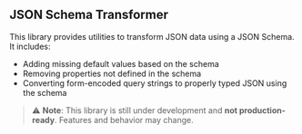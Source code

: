 ## JSON Schema Transformer

This library provides utilities to transform JSON data using a JSON Schema. It includes:

- Adding missing default values based on the schema
- Removing properties not defined in the schema
- Converting form-encoded query strings to properly typed JSON using the schema

> ⚠️ **Note**: This library is still under development and **not production-ready**. Features and behavior may change.
